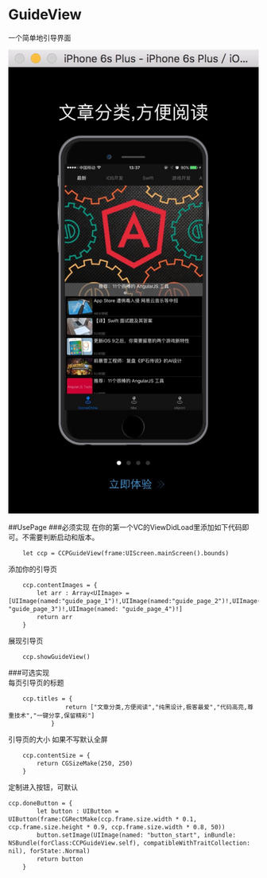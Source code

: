 # GuideView
一个简单地引导界面

![](https://raw.githubusercontent.com/FengDeng/GuideView/master/debug.png)


##UsePage
###必须实现
在你的第一个VC的ViewDidLoad里添加如下代码即可。不需要判断启动和版本。

		let ccp = CCPGuideView(frame:UIScreen.mainScreen().bounds)

添加你的引导页
		
        ccp.contentImages = {
            let arr : Array<UIImage> = [UIImage(named:"guide_page_1")!,UIImage(named:"guide_page_2")!,UIImage(named: "guide_page_3")!,UIImage(named: "guide_page_4")!]
            return arr
        }
        
展现引导页

        ccp.showGuideView()
        

###可选实现                
每页引导页的标题

        ccp.titles = {
                    return ["文章分类,方便阅读","纯黑设计,极客最爱","代码高亮,尊重技术","一键分享,保留精彩"]
                }
                
引导页的大小 如果不写默认全屏

        ccp.contentSize = {
            return CGSizeMake(250, 250)
        }
        
定制进入按钮，可默认

	ccp.doneButton = {
            let button : UIButton = UIButton(frame:CGRectMake(ccp.frame.size.width * 0.1, ccp.frame.size.height * 0.9, ccp.frame.size.width * 0.8, 50))
            button.setImage(UIImage(named: "button_start", inBundle: NSBundle(forClass:CCPGuideView.self), compatibleWithTraitCollection: nil), forState:.Normal)
            return button
        }
        
